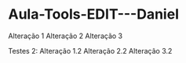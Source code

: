 # Aula-Tools-EDIT---Daniel
Alteração 1
Alteração 2 
Alteração 3

Testes 2:
Alteração 1.2
Alteração 2.2
Alteração 3.2